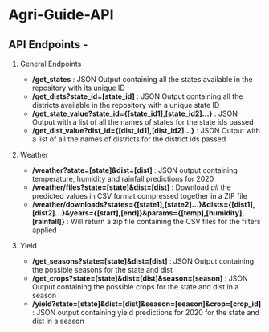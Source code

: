 # Agri-Guide-API

## API Endpoints - 

1. General Endpoints
    * **/get_states** : JSON Output containing all the states available in the repository with its unique ID
    * **/get_dists?state_id=[state_id]** :  JSON Output containing all the districts available in the repository with a unique state ID
    * **/get_state_value?state_id={[state_id1],[state_id2]...}** : JSON Output with a list of all the names of states for the state ids passed
    * **/get_dist_value?dist_id={[dist_id1],[dist_id2]...}** : JSON Output with a list of all the names of districts for the district ids passed

2. Weather
    * **/weather?state=[state]&dist=[dist]** : JSON output containing temperature, humidity and rainfall predictions for 2020
    * **/weather/files?state=[state]&dist=[dist]** : Download _all_ the predicted values in CSV format compressed together in a ZIP file
    * **/weather/downloads?states={[state1],[state2]...}&dists={[dist1],[dist2]...}&years={[start],[end]}&params={[temp],[humidity],[rainfall]}** : Will return a zip file containing the CSV files for the filters applied

3. Yield
   * **/get_seasons?state=[state]&dist=[dist]** : JSON Output containing the possible seasons for the state and dist
   * **/get_crops?state=[state]&dist=[dist]&season=[season]** : JSON Output containing the possible crops for the state and dist in a season
   * **/yield?state=[state]&dist=[dist]&season=[season]&crop=[crop_id]** : JSON output containing yield predictions for 2020 for the state and dist in a season
    
